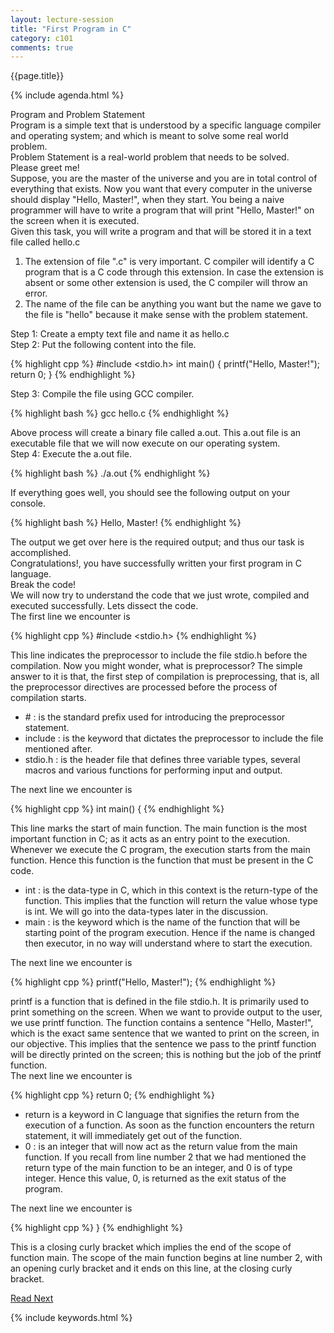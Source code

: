 ```yaml
---
layout: lecture-session
title: "First Program in C"
category: c101
comments: true
---
```

<div class="lecture-title">
	{{page.title}}
</div>

{% include agenda.html %}

<section>
	<div class="section-title" id="program-and-problem">
		Program and Problem Statement
	</div>
	<div class="para">
		<emphasis class="highlight">Program</emphasis> is a simple text that is understood by a specific language compiler and operating system; and which is meant to solve some real world problem.
	</div>
	<div class="para">
		<emphasis class="highlight">Problem Statement</emphasis> is a real-world problem that needs to be solved.
	</div>
</section>

<section>
	<div class="section-title" id="please-gree-me">
		Please greet me!
	</div>
	<div class="para">
		Suppose, you are the master of the universe and you are in total control of everything that exists. Now you want that every computer in the universe should display <emphasis class="bold">"Hello, Master!"</emphasis>, when they start. You being a naive programmer will have to write a program that will print <emphasis class="bold">"Hello, Master!"</emphasis> on the screen when it is executed.
	</div>
	<div class="para">
		Given this task, you will write a program and that will be stored it in a text file called <emphasis class="code">hello.c</emphasis>
	</div>
	<div class="note-box">
		<ol>
			<li>The extension of file ".c" is very important. C compiler will identify a C program that is a C code through this extension. In case the extension is absent or some other extension is used, the C compiler will throw an error.</li>
			<li>The name of the file can be anything you want but the name we gave to the file is "hello" because it make sense with the problem statement.</li>
		</ol>
	</div>
	<div class="para">
		<emphasis class="bold">Step 1</emphasis>: Create a empty text file and name it as <emphasis class="code">hello.c</emphasis>	
	</div>
	<div class="para">
		<emphasis class="bold">Step 2</emphasis>: Put the following content into the file.
	</div>

{% highlight cpp %}
#include <stdio.h>
int main() {
	printf("Hello, Master!");
	return 0;
}
{% endhighlight %}
	
<div class="para">
	<emphasis class="bold">Step 3</emphasis>: Compile the file using GCC compiler.
</div>

{% highlight bash %}
gcc hello.c
{% endhighlight %}

<div class="para">
	Above process will create a binary file called <emphasis class="code">a.out</emphasis>. This a.out file is an executable file that we will now execute on our operating system.
</div>
<div class="para">
	<emphasis class="bold">Step 4</emphasis>: Execute the a.out file.
</div>

{% highlight bash %}
./a.out
{% endhighlight %}

<div class="para">
	If everything goes well, you should see the following output on your console.
</div>

{% highlight bash %}
Hello, Master!
{% endhighlight %}

<div class="para">
	The output we get over here is the required output; and thus our task is accomplished.
</div>
<div class="para">
	Congratulations!, you have successfully written your first program in C language.
</div>
</section>

<section>
	<div id="break-the-code" class="section-title">Break the code!</div>
	<div class="para">
		We will now try to understand the code that we just wrote, compiled and executed successfully. Lets dissect the code.
	</div>
	<div class="para">The first line we encounter is</div>

{% highlight cpp %}
#include <stdio.h>
{% endhighlight %}

<div class="para">
	This line indicates the preprocessor to include the file <emphasis class="code">stdio.h</emphasis> before the compilation. Now you might wonder, what is preprocessor? The simple answer to it is that, the first step of compilation is preprocessing, that is, all the preprocessor directives are processed before the process of compilation starts.
	<ul>
		<li>
			<emphasis class="code">#</emphasis> : is the standard prefix used for introducing the preprocessor statement.
		</li>
		<li>
			<emphasis class="code">include</emphasis> : is the keyword that dictates the preprocessor to include the file mentioned after.
		</li>
		<li>
			<emphasis class="code">stdio.h</emphasis> : is the header file that defines three variable types, several macros and various functions for performing input and output.
		</li>
	</ul>
</div>

<div class="para">
	The next line we encounter is
</div>

{% highlight cpp %}
int main() {
{% endhighlight %}

<div class="para">
	This line marks the start of <emphasis class="bold">main</emphasis> function. The main function is the most important function in C; as it acts as an entry point to the execution. Whenever we execute the C program, the execution starts from the <emphasis class="code">main</emphasis> function. Hence this function is the function that must be present in the C code.
	<ul>
		<li>
			<emphasis class="code">int</emphasis> : is the data-type in C, which in this context is the return-type of the function. This implies that the function will return the value whose type is <emphasis class="bold">int</emphasis>. We will go into the data-types later in the discussion.
		</li>
		<li>
			<emphasis class="code">main</emphasis> : is the keyword which is the name of the function that will be starting point of the program execution. Hence if the name is changed then executor, in no way will understand where to start the execution.
		</li>
	</ul>
</div>

<div class="para">
	The next line we encounter is
</div>

{% highlight cpp %}
	printf("Hello, Master!");
{% endhighlight %}

<div class="para">
	<emphasis class="code">printf</emphasis> is a function that is defined in the file <emphasis class="code">stdio.h</emphasis>. It is primarily used to print something on the screen. When we want to provide output to the user, we use <emphasis class="code">printf</emphasis> function. The function contains a sentence <emphasis class="bold">"Hello, Master!"</emphasis>, which is the exact same sentence that we wanted to print on the screen, in our objective. This implies that the sentence we pass to the <emphasis class="code">printf</emphasis> function will be directly printed on the screen; this is nothing but the job of the <emphasis class="code">printf</emphasis> function.
</div>

<div class="para">
	The next line we encounter is

{% highlight cpp %}
	return 0;
{% endhighlight %}

<ul>
	<li>
		<emphasis class="code">return</emphasis> is a keyword in C language that signifies the return from the execution of a function. As soon as the function encounters the return statement, it will immediately get out of the function.
	</li>
	<li>
		<emphasis class="code">0</emphasis> : is an integer that will now act as the return value from the <emphasis class="code">main</emphasis> function. If you recall from line number 2 that we had mentioned the return type of the <emphasis class="code">main</emphasis> function to be an integer, and 0 is of type integer. Hence this value, 0, is returned as the <emphasis class="bold">exit status</emphasis> of the program.
	</li>
</ul>
</div>

<div class="para">
	The next line we encounter is

{% highlight cpp %}
}
{% endhighlight %}

This is a closing curly bracket which implies the end of the scope of function <emphasis class="code">main</emphasis>. The scope of the <emphasis class="code">main</emphasis> function begins at line number 2, with an opening curly bracket and it ends on this line, at the closing curly bracket.
</div>

</section>

<section>
	<a class="button" href="{% post_url /courses/c101/2014-01-27-c101-codebud %}">Read Next</a>
</section>

{% include keywords.html %}
